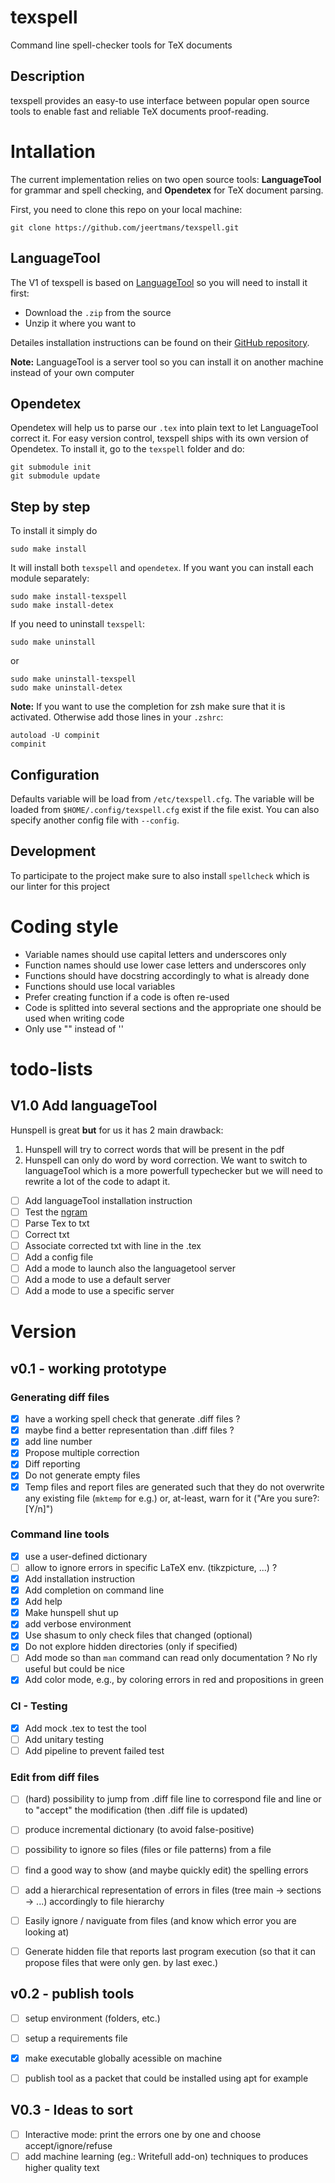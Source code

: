 # texspell
Command line spell-checker tools for TeX documents

## Description

texspell provides an easy-to use interface between popular open source tools to enable fast and reliable TeX documents proof-reading.

# Intallation

The current implementation relies on two open source tools: **LanguageTool** for grammar and spell checking, and **Opendetex** for TeX document parsing.

First, you need to clone this repo on your local machine:
```
git clone https://github.com/jeertmans/texspell.git
```

## LanguageTool
The V1 of texspell is based on [LanguageTool](https://dev.languagetool.org/http-server.html) so you will need to install it first:
- Download the `.zip` from the source
- Unzip it where you want to

Detailes installation instructions can be found on their [GitHub repository](https://github.com/languagetool-org/languagetool).

**Note:** LanguageTool is a server tool so you can install it on another machine instead of your own computer


## Opendetex
Opendetex will help us to parse our `.tex` into plain text to let LanguageTool correct it. 
For easy version control, texspell ships with its own version of Opendetex. To install it, go to the `texspell` folder and do:
```
git submodule init
git submodule update
```

## Step by step
To install it simply do
```
sudo make install
```

It will install both `texspell` and `opendetex`. If you want you can install each module separately:

```
sudo make install-texspell
sudo make install-detex
```

If you need to uninstall `texspell`:
```
sudo make uninstall
```
or
```
sudo make uninstall-texspell
sudo make uninstall-detex
```

**Note:**
If you want to use the completion for zsh make sure that it is activated. Otherwise add those lines in your `.zshrc`:
```
autoload -U compinit
compinit
```

## Configuration
Defaults variable will be load from `/etc/texspell.cfg`. The variable will be loaded from `$HOME/.config/texspell.cfg` exist if the file exist. You can also specify another config file with `--config`.

## Development
To participate to the project make sure to also install `spellcheck` which is our linter for this project


# Coding style

* Variable names should use capital letters and underscores only
* Function names should use lower case letters and underscores only
* Functions should have docstring accordingly to what is already done
* Functions should use local variables
* Prefer creating function if a code is often re-used
* Code is splitted into several sections and the appropriate one should be used when writing code
* Only use "" instead of ''

# todo-lists

## V1.0 Add languageTool
Hunspell is great **but** for us it has 2 main drawback:
1) Hunspell will try to correct words that will be present in the pdf
2) Hunspell can only do word by word correction.
We want to switch to languageTool which is a more powerfull typechecker but we will need to rewrite a lot of the code to adapt it.


* [ ] Add languageTool installation instruction
* [ ] Test the [ngram](https://dev.languagetool.org/finding-errors-using-n-gram-data)
* [ ] Parse Tex to txt
* [ ] Correct txt
* [ ] Associate corrected txt with line in the .tex
* [ ] Add a config file
* [ ] Add a mode to launch also the languagetool server
* [ ] Add a mode to use a default server
* [ ] Add a mode to use a specific server

# Version
## v0.1 - working prototype

### Generating diff files

* [x] have a working spell check that generate .diff files ?
* [x] maybe find a better representation than .diff files ?
* [x] add line number
* [x] Propose multiple correction
* [x] Diff reporting
* [x] Do not generate empty files
* [x] Temp files and report files are generated such that they do not overwrite any existing file (`mktemp` for e.g.) or, at-least, warn for it ("Are you sure?: [Y/n]")

### Command line tools

* [x] use a user-defined dictionary
* [ ] allow to ignore errors in specific LaTeX env. (tikzpicture, ...) ?
* [x] Add installation instruction
* [x] Add completion on command line
* [x] Add help
* [x] Make hunspell shut up
* [x] add verbose environment
* [x] Use shasum to only check files that changed (optional)
* [x] Do not explore hidden directories (only if specified)
* [ ] Add mode so than `man` command can read only documentation ? No rly useful but could be nice
* [x] Add color mode, e.g., by coloring errors in red and propositions in green

### CI - Testing

* [x] Add mock .tex to test the tool
* [ ] Add unitary testing
* [ ] Add pipeline to prevent failed test

### Edit from diff files

* [ ] (hard) possibility to jump from .diff file line to correspond file and line or to "accept" the modification (then .diff file is updated)
* [ ] produce incremental dictionary (to avoid false-positive)
* [ ] possibility to ignore so files (files or file patterns) from a file
* [ ] find a good way to show (and maybe quickly edit) the spelling errors
* [ ] add a hierarchical representation of errors in files (tree main -> sections -> ...) accordingly to file hierarchy
* [ ] Easily ignore / naviguate from files (and know which error you are looking at)
* [ ] Generate hidden file that reports last program execution (so that it can propose files that were only gen. by last exec.)


## v0.2 - publish tools

* [ ] setup environment (folders, etc.)
* [ ] setup a requirements file
* [x] make executable globally acessible on machine
* [ ] publish tool as a packet that could be installed using apt for example


## V0.3 - Ideas to sort
* [ ] Interactive mode: print the errors one by one and choose accept/ignore/refuse
* [ ] add machine learning (eg.: Writefull add-on) techniques to produces higher quality text
